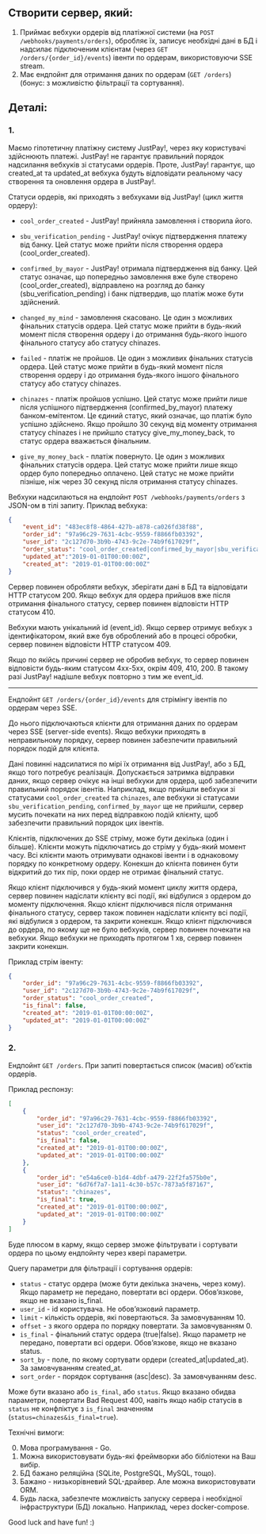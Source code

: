 ## Створити сервер, який:
1. Приймає вебхуки ордерів від платіжної системи (на `POST /webhooks/payments/orders`), обробляє їх, записує необхідні дані в БД і надсилає підключеним клієнтам (через `GET /orders/{order_id}/events`) івенти по ордерам, використовуючи SSE stream.
2. Має ендпойнт для отримання даних по ордерам (`GET /orders`) (бонус: з можливістю фільтрації та сортування).

## Деталі:
### 1.
Маємо гіпотетичну платіжну систему JustPay!, через яку користувачі здійснюють платежі.
JustPay! не гарантує правильний порядок надсилання вебхуків зі статусами ордерів.
Проте, JustPay! гарантує, що created_at та updated_at вебхука будуть відповідати реальному часу створення та оновлення ордера в JustPay!.

Статуси ордерів, які приходять з вебхуками від JustPay! (цикл життя ордеру):

* `cool_order_created` - JustPay! прийняла замовлення і створила його.
* `sbu_verification_pending` - JustPay! очікує підтвердження платежу від банку. Цей статус може прийти після створення ордера (cool_order_created).
* `confirmed_by_mayor` - JustPay! отримала підтвердження від банку. Цей статус означає, що попередньо замовлення вже буле створено (cool_order_created), відправлено на розгляд до банку (sbu_verification_pending) і банк підтвердив, що платіж може бути здійснений.

* `changed_my_mind` - замовлення скасовано. Це один з можливих фінальних статусів ордера. Цей статус може прийти в будь-який момент після створення ордеру і до отримання будь-якого іншого фінального статусу або статусу chinazes.
* `failed` - платіж не пройшов. Це один з можливих фінальних статусів ордера. Цей статус може прийти в будь-який момент після створення ордеру і до отримання будь-якого іншого фінального статусу або статусу chinazes.
* `chinazes` - платіж пройшов успішно. Цей статус може прийти лише після успішного підтвердження (confirmed_by_mayor) платежу банком-емітентом. Це єдиний статус, який означає, що платіж було успішно здійснено. Якщо пройшло 30 секунд від моменту отримання статусу chinazes і не прийшло статусу give_my_money_back, то статус ордера вважається фінальним.

* `give_my_money_back` - платіж повернуто. Це один з можливих фінальних статусів ордера. Цей статус може прийти лише якщо ордер було попередньо оплачено. Цей статус не може прийти пізніше, ніж через 30 секунд після отримання статусу chinazes.

Вебхуки надсилаються на ендпойнт `POST /webhooks/payments/orders` з JSON-ом в тілі запиту.
Приклад вебхука:

```json
{
    "event_id": "483ec8f8-4864-427b-a878-ca026fd38f88",
    "order_id": "97a96c29-7631-4cbc-9559-f8866fb03392",
    "user_id": "2c127d70-3b9b-4743-9c2e-74b9f617029f",
    "order_status": "cool_order_created|confirmed_by_mayor|sbu_verification_pending|changed_my_mind|failed|give_my_money_back|chinazes",
    "updated_at":"2019-01-01T00:00:00Z",
    "created_at": "2019-01-01T00:00:00Z"
}
```

Сервер повинен обробляти вебхук, зберігати дані в БД та відповідати HTTP статусом 200.
Якщо вебхук для ордера прийшов вже після отримання фінального статусу, сервер повинен відповісти HTTP статусом 410.

Вебхуки мають унікальний id (event_id). Якщо сервер отримує вебхук з ідентифікатором, який вже був оброблений або в процесі обробки, сервер повинен відповісти HTTP статусом 409.

Якщо по якійсь причині сервер не обробив вебхук, то сервер повинен відповісти будь-яким статусом 4хх-5хх, окрім 409, 410, 200. В такому разі JustPay! надішле вебхук повторно з тим же event_id.


--------------------------------------------
Ендпойнт `GET /orders/{order_id}/events` для стрімінгу івентів по ордерам через SSE.

До нього підключаються клієнти для отримання даних по ордерам через SSE (server-side events).
Якщо вебхуки приходять в неправильному порядку, сервер повинен забезпечити правильний порядок подій для клієнта.

Дані повинні надсилатися по мірі їх отримання від JustPay!, або з БД, якщо того потребує реалізація. Допускається затримка відправки даних, якщо сервер очікує на інші вебхуки для ордера, щоб забезпечити правильний порядок івентів.
Наприклад, якщо прийшли вебхуки зі статусами `cool_order_created` та `chinazes`, але вебхуки зі статусами `sbu_verification_pending`, `confirmed_by_mayor` ще не прийшли, сервер мусить почекати на них перед відправкою подій клієнту, щоб забезпечити правильний порядок цих івентів.

Клієнтів, підключених до SSE стріму, може бути декілька (один і більше).
Клієнти можуть підключатись до стріму у будь-який момент часу.
Всі клієнти мають отримувати однакові івенти і в однаковому порядку по конкретному ордеру.
Конекшн до клієнта повинен бути відкритий до тих пір, поки ордер не отримає фінальний статус.

Якщо клієнт підключився у будь-який момент циклу життя ордера, сервер повинен надіслати клієнту всі події, які відбулися з ордером до моменту підключення.
Якщо клієнт підключився після отримання фінального статусу, сервер також повинен надіслати клієнту всі події, які відбулися з ордером, та закрити конекшн.
Якщо клієнт підключився до ордера, по якому ще не було вебхуків, сервер повинен почекати на вебхуки. Якщо вебхуки не приходять протягом 1 хв, сервер повинен закрити конекшн.

Приклад стрім івенту:

```json
{
    "order_id": "97a96c29-7631-4cbc-9559-f8866fb03392",
    "user_id": "2c127d70-3b9b-4743-9c2e-74b9f617029f",
    "order_status": "cool_order_created",
    "is_final": false,
    "created_at": "2019-01-01T00:00:00Z",
    "updated_at": "2019-01-01T00:00:00Z"
}
```

### 2.
Ендпойнт `GET /orders`. При запиті повертається список (масив) обʼєктів ордерів.

Приклад респонзу:

```json
[
    {
        "order_id": "97a96c29-7631-4cbc-9559-f8866fb03392",
        "user_id": "2c127d70-3b9b-4743-9c2e-74b9f617029f",
        "status": "cool_order_created",
        "is_final": false,
        "created_at": "2019-01-01T00:00:00Z",
        "updated_at": "2019-01-01T00:00:00Z"
    }, 
    {
        "order_id": "e54a6ce0-b1d4-4dbf-a479-22f2fa575b0e",
        "user_id": "6d76f7a7-1a11-4c30-b57c-7873a5f87167",
        "status": "chinazes",
        "is_final": true,
        "created_at": "2019-01-01T00:00:00Z",
        "updated_at": "2019-01-01T00:00:00Z"
    }
]
```

Буде плюсом в карму, якщо сервер зможе фільтрувати і сортувати ордера по цьому ендпойнту через квері параметри.

Query параметри для фільтрації і сортування ордерів:
- `status` - статус ордера (може бути декілька значень, через кому). Якщо параметр не передано, повертати всі ордери. Обовʼязкове, якщо не вказано is_final.
- `user_id` - id користувача. Не обовʼязковий параметр.
- `limit` - кількість ордерів, які повертаються. За замовчуванням 10.
- `offset` - з якого ордера по порядку повертати. За замовчуванням 0.
- `is_final` - фінальний статус ордера (true|false). Якщо параметр не передано, повертати всі ордери. Обовʼязкове, якщо не вказано status.
- `sort_by` - поле, по якому сортувати ордери (created_at|updated_at). За замовчуванням created_at.
- `sort_order` - порядок сортування (asc|desc). За замовчуванням desc.

Може бути вказано або `is_final`, або `status`. Якщо вказано обидва параметри, повертати Bad Request 400, навіть якщо набір статусів в `status` не конфліктує з `is_final` значенням (`status=chinazes&is_final=true`).


Технічні вимоги:

0. Мова програмування - Go.
1. Можна використовувати будь-які фреймворки або бібліотеки на Ваш вибір.
2. БД бажано реляційна (SQLite, PostgreSQL, MySQL, тощо).
3. Бажано - низькорівневий SQL-драйвер. Але можна використовувати ORM.
4. Будь ласка, забезпечте можливість запуску сервера і необхідної інфраструктури (БД) локально. Наприклад, через docker-compose.

Good luck and have fun! :)